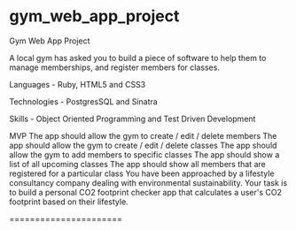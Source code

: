 # gym_web_app_project

Gym Web App Project

A local gym has asked you to build a piece of software to help them to manage memberships, and register members for classes.

Languages - Ruby, HTML5 and CSS3

Technologies - PostgresSQL and Sinatra

Skills - Object Oriented Programming and Test Driven Development


MVP The app should allow the gym to create / edit / delete members The app should allow the gym to create / edit / delete classes The app should allow the gym to add members to specific classes The app should show a list of all upcoming classes The app should show all members that are registered for a particular class You have been approached by a lifestyle consultancy company dealing with environmental sustainability. Your task is to build a personal CO2 footprint checker app that calculates a user's CO2 footprint based on their lifestyle.

======================



